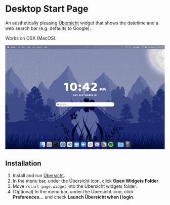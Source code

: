 # Desktop Start Page

An aesthetically pleasing [Übersicht](http://tracesof.net/uebersicht/) widget that shows the datetime and a web search bar (e.g. defaults to Google).

Works on OSX (MacOS).

![Screenshot](widget-screenshot.png)

## Installation

1. Install and run [Übersicht](http://tracesof.net/uebersicht/).
2. In the menu bar, under the Übersicht icon, click **Open Widgets Folder**.
3. Move `/start-page.widget` into the Übersicht widgets folder.
4. (Optional) In the menu bar, under the Übersicht icon, click **Preferences...** and check **Launch Übersicht when I login**.
